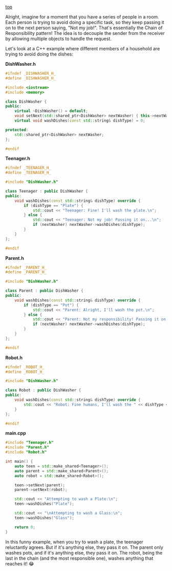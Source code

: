 [top](../README.md)

Alright, imagine for a moment that you have a series of people in a room. Each person is trying to avoid doing a specific task, so they keep passing it on to the next person saying, "Not my job!". That's essentially the Chain of Responsibility pattern! The idea is to decouple the sender from the receiver by allowing multiple objects to handle the request.

Let's look at a C++ example where different members of a household are trying to avoid doing the dishes:

**DishWasher.h**
```cpp
#ifndef _DISHWASHER_H_
#define _DISHWASHER_H_

#include <iostream>
#include <memory>

class DishWasher {
public:
    virtual ~DishWasher() = default;
    void setNext(std::shared_ptr<DishWasher> nextWasher) { this->nextWasher = nextWasher; }
    virtual void washDishes(const std::string& dishType) = 0;

protected:
    std::shared_ptr<DishWasher> nextWasher;
};

#endif
```

**Teenager.h**
```cpp
#ifndef _TEENAGER_H_
#define _TEENAGER_H_

#include "DishWasher.h"

class Teenager : public DishWasher {
public:
    void washDishes(const std::string& dishType) override {
        if (dishType == "Plate") {
            std::cout << "Teenager: Fine! I'll wash the plate.\n";
        } else {
            std::cout << "Teenager: Not my job! Passing it on...\n";
            if (nextWasher) nextWasher->washDishes(dishType);
        }
    }
};

#endif
```

**Parent.h**
```cpp
#ifndef _PARENT_H_
#define _PARENT_H_

#include "DishWasher.h"

class Parent : public DishWasher {
public:
    void washDishes(const std::string& dishType) override {
        if (dishType == "Pot") {
            std::cout << "Parent: Alright, I'll wash the pot.\n";
        } else {
            std::cout << "Parent: Not my responsibility! Passing it on...\n";
            if (nextWasher) nextWasher->washDishes(dishType);
        }
    }
};

#endif
```

**Robot.h**
```cpp
#ifndef _ROBOT_H_
#define _ROBOT_H_

#include "DishWasher.h"

class Robot : public DishWasher {
public:
    void washDishes(const std::string& dishType) override {
        std::cout << "Robot: Fine humans, I'll wash the " << dishType << ".\n";
    }
};

#endif
```

**main.cpp**
```cpp
#include "Teenager.h"
#include "Parent.h"
#include "Robot.h"

int main() {
    auto teen = std::make_shared<Teenager>();
    auto parent = std::make_shared<Parent>();
    auto robot = std::make_shared<Robot>();

    teen->setNext(parent);
    parent->setNext(robot);

    std::cout << "Attempting to wash a Plate:\n";
    teen->washDishes("Plate");

    std::cout << "\nAttempting to wash a Glass:\n";
    teen->washDishes("Glass");

    return 0;
}
```

In this funny example, when you try to wash a plate, the teenager reluctantly agrees. But if it's anything else, they pass it on. The parent only washes pots, and if it's anything else, they pass it on. The robot, being the last in the chain (and the most responsible one), washes anything that reaches it! 😂

